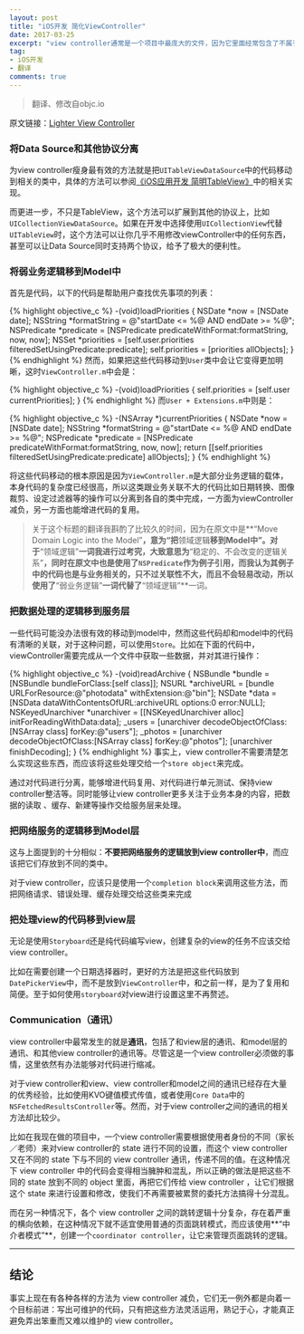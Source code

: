 ```yaml
---
layout: post
title: "iOS开发 简化ViewController"
date: 2017-03-25
excerpt: "view controller通常是一个项目中最庞大的文件，因为它里面经常包含了不属于它的代码，同时这也使它成为代码中最难以重用的部分。所以为view controller瘦身，让其中的代码复用性更强，把相关代码放到正确的地方显得尤其重要。"
tag:
- iOS开发
- 翻译
comments: true
---
```


>翻译、修改自objc.io
>
原文链接：[Lighter View Controller](https://www.objc.io/issues/1-view-controllers/lighter-view-controllers/)

### 将Data Source和其他协议分离
为view controller瘦身最有效的方法就是把`UITableViewDataSource`中的代码移动到相关的类中，具体的方法可以参阅[《iOS应用开发 简明TableView》](http://www.jianshu.com/p/79619c56d9df)中的相关实现。

而更进一步，不只是TableView，这个方法可以扩展到其他的协议上，比如`UICollectionViewDataSource`。如果在开发中选择使用`UICollectionView`代替`UITableView`时，这个方法可以让你几乎不用修改viewController中的任何东西，甚至可以让Data Source同时支持两个协议，给予了极大的便利性。

### 将弱业务逻辑移到Model中
首先是代码，以下的代码是帮助用户查找优先事项的列表：

{% highlight objective_c %}
-(void)loadPriorities
{
	NSDate *now = [NSDate date];
	NSString *formatString = @"startDate <= %@ AND endDate >= %@";
	NSPredicate *predicate = [NSPredicate predicateWithFormat:formatString, now, now];
	NSSet *priorities = [self.user.priorities filteredSetUsingPredicate:predicate];
	self.priorities = [priorities allObjects];
}
{% endhighlight %}
然而，如果把这些代码移动到`User`类中会让它变得更加明晰，这时`ViewController.m`中会是：

{% highlight objective_c %}
-(void)loadPriorities
{
	self.priorities = [self.user currentPriorities];
}
{% endhighlight %}
而`User + Extensions.m`中则是：

{% highlight objective_c %}
-(NSArray *)currentPriorities
{
	NSDate *now = [NSDate date];
	NSString *formatString = @"startDate <= %@ AND endDate >= %@";
	NSPredicate *predicate = [NSPredicate predicateWithFormat:formatString, now, now];
	return [[self.priorities filteredSetUsingPredicate:predicate] allObjects];
}
{% endhighlight %}

将这些代码移动的根本原因是因为`ViewController.m`是大部分业务逻辑的载体，本身代码的复杂度已经很高，所以这类跟业务关联不大的代码比如日期转换、图像裁剪、设定过滤器等的操作可以分离到各自的类中完成，一方面为viewController减负，另一方面也能增进代码的复用。
>关于这个标题的翻译我斟酌了比较久的时间，因为在原文中是**“Move Domain Logic into the Model”**，意为“把**领域逻辑**移到Model中”。对于**“领域逻辑”**一词我进行过考究，大致意思为**“稳定的、不会改变的逻辑关系”**，同时在原文中也是使用了`NSPredicate`作为例子引用，而我认为其例子中的代码也是与业务相关的，只不过关联性不大，而且不会轻易改动，所以使用了**“弱业务逻辑”**一词代替了**“领域逻辑”**一词。

### 把数据处理的逻辑移到服务层
一些代码可能没办法很有效的移动到model中，然而这些代码却和model中的代码有清晰的关联，对于这种问题，可以使用`Store`。比如在下面的代码中，viewController需要完成从一个文件中获取一些数据，并对其进行操作：

{% highlight objective_c %}
-(void)readArchive 
{
	NSBundle *bundle = [NSBundle bundleForClass:[self class]];
	NSURL *archiveURL = [bundle URLForResource:@"photodata" withExtension:@"bin"];
	NSDate *data = [NSData dataWithContentsOfURL:archiveURL options:0 error:NULL];
	NSKeyedUnarchiver *unarchiver = [[NSKeyedUnarchiver alloc] initForReadingWithData:data];
    _users = [unarchiver decodeObjectOfClass:[NSArray class] forKey:@"users"];
    _photos = [unarchiver decodeObjectOfClass:[NSArray class] forKey:@"photos"];
    [unarchiver finishDecoding];
}
{% endhighlight %}
事实上，view controller不需要清楚怎么实现这些东西，而应该将这些处理交给一个`store object`来完成。

通过对代码进行分离，能够增进代码复用、对代码进行单元测试、保持view controller整洁等。同时能够让view controller更多关注于业务本身的内容，把数据的读取 、缓存、新建等操作交给服务层来处理。

### 把网络服务的逻辑移到Model层
这与上面提到的十分相似：**不要把网络服务的逻辑放到view controller中**，而应该把它们存放到不同的类中。

对于view controller，应该只是使用一个`completion block`来调用这些方法，而把网络请求、错误处理、缓存处理交给这些类来完成

### 把处理view的代码移到view层
无论是使用`Storyboard`还是纯代码编写view，创建复杂的view的任务不应该交给view controller。

比如在需要创建一个日期选择器时，更好的方法是把这些代码放到`DatePickerView`中，而不是放到`ViewController`中，和之前一样，是为了复用和简便。至于如何使用`storyboard`对view进行设置这里不再赘述。

### Communication（通讯）
view controller中最常发生的就是**通讯**，包括了和view层的通讯、和model层的通讯、和其他view controller的通讯等。尽管这是一个view controller必须做的事情，这里依然有办法能够对代码进行缩减。

对于view controller和view、view controller和model之间的通讯已经存在大量的优秀经验，比如使用KVO键值模式传值，或者使用`Core Data`中的`NSFetchedResultsController`等。然而，对于view controller之间的通讯的相关方法却比较少。

比如在我现在做的项目中，一个view controller需要根据使用者身份的不同（家长／老师）来对view controller的 state 进行不同的设置，而这个 view controller 又在不同的 state 下与不同的 view controller 通讯，传递不同的值。在这种情况下 view controller 中的代码会变得相当臃肿和混乱，所以正确的做法是把这些不同的 state 放到不同的 object 里面，再把它们传给 view controller ，让它们根据这个 state 来进行设置和修改，使我们不再需要被累赘的委托方法搞得十分混乱。

而在另一种情况下，各个 view controller 之间的跳转逻辑十分复杂，存在着严重的横向依赖，在这种情况下就不适宜使用普通的页面跳转模式，而应该使用**“中介者模式”**，创建一个`coordinator controller`，让它来管理页面跳转的逻辑。

---

## 结论
事实上现在有各种各样的方法为 view controller 减负，它们无一例外都是向着一个目标前进：写出可维护的代码，只有把这些方法灵活运用，熟记于心，才能真正避免弄出笨重而又难以维护的 view controller。
